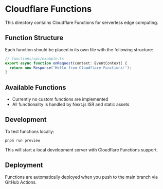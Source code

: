 # Cloudflare Functions

This directory contains Cloudflare Functions for serverless edge computing.

## Function Structure

Each function should be placed in its own file with the following structure:

```typescript
// functions/api/example.ts
export async function onRequest(context: EventContext) {
  return new Response('Hello from Cloudflare Functions!');
}
```

## Available Functions

- Currently no custom functions are implemented
- All functionality is handled by Next.js ISR and static assets

## Development

To test functions locally:

```bash
pnpm run preview
```

This will start a local development server with Cloudflare Functions support.

## Deployment

Functions are automatically deployed when you push to the main branch via GitHub Actions.
